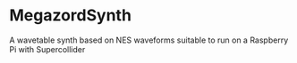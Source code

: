 # MegazordSynth
A wavetable synth based on NES waveforms suitable to run on a Raspberry Pi with Supercollider
